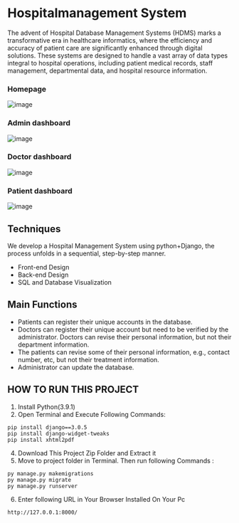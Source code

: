 # Hospitalmanagement System
The advent of Hospital Database Management Systems (HDMS) marks a transformative era in healthcare informatics, where the efficiency and accuracy of patient care are significantly enhanced through digital solutions. These systems are designed to handle a vast array of data types integral to hospital operations, including patient medical records, staff management, departmental data, and hospital resource information.
### Homepage
![image](https://github.com/SetonLiang/hospitalmanagement-system/assets/127169275/efd967b3-ce1c-4213-974f-9a6588db5036#pic_center)
### Admin dashboard
![image](https://github.com/SetonLiang/hospitalmanagement-system/assets/127169275/ccc5ef0e-b7e0-4b27-88dc-a467b99a784d)
### Doctor dashboard
![image](https://github.com/SetonLiang/hospitalmanagement-system/assets/127169275/7e3b8f57-38a2-41a3-b4c7-c98c31c0ec2d)
### Patient dashboard
![image](https://github.com/SetonLiang/hospitalmanagement-system/assets/127169275/a1d267e1-6b1e-46ed-a644-3cb3c2556df7)
## Techniques
We develop a Hospital Management System using python+Django, the process unfolds in a sequential, step-by-step manner.  
- Front-end Design
- Back-end Design
- SQL and Database Visualization
## Main Functions
- Patients can register their unique accounts in the database. 
- Doctors can register their unique account but need to be verified by the administrator. Doctors can revise their personal information, but not their department information. 
- The patients can revise some of their personal information, e.g., contact number, etc, but not their treatment information. 
- Administrator can update the database. 

## HOW TO RUN THIS PROJECT
1. Install Python(3.9.1)
2. Open Terminal and Execute Following Commands:
```
pip install django==3.0.5
pip install django-widget-tweaks
pip install xhtml2pdf
```
4. Download This Project Zip Folder and Extract it
5. Move to project folder in Terminal. Then run following Commands :
```
py manage.py makemigrations
py manage.py migrate
py manage.py runserver
```
6. Enter following URL in Your Browser Installed On Your Pc
```
http://127.0.0.1:8000/
```
